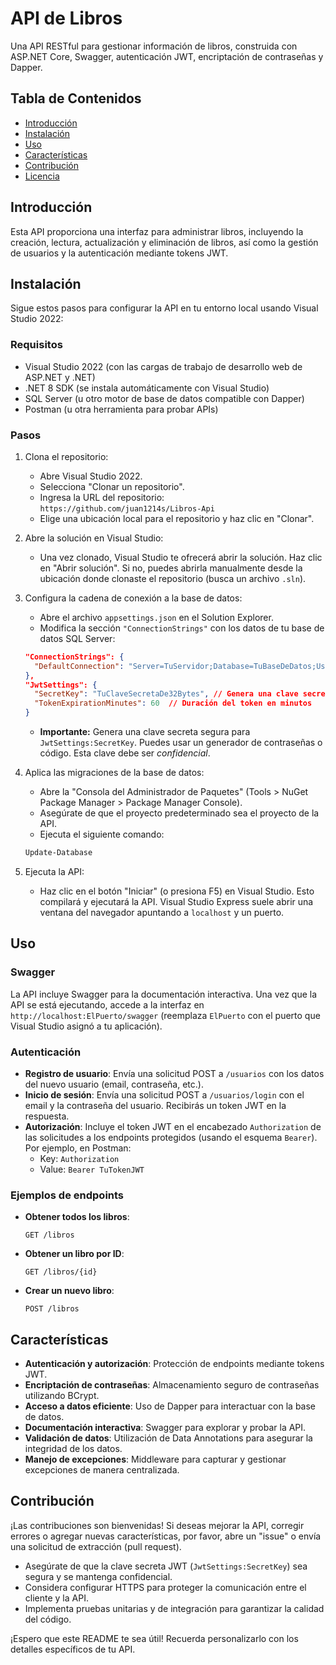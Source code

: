 # API de Libros

Una API RESTful para gestionar información de libros, construida con ASP.NET Core, Swagger, autenticación JWT, encriptación de contraseñas y Dapper.

## Tabla de Contenidos

* [Introducción](#introducción)
* [Instalación](#instalación)
* [Uso](#uso)
* [Características](#características)
* [Contribución](#contribución)
* [Licencia](#licencia)

## Introducción

Esta API proporciona una interfaz para administrar libros, incluyendo la creación, lectura, actualización y eliminación de libros, así como la gestión de usuarios y la autenticación mediante tokens JWT.

## Instalación

Sigue estos pasos para configurar la API en tu entorno local usando Visual Studio 2022:

### Requisitos

*   Visual Studio 2022 (con las cargas de trabajo de desarrollo web de ASP.NET y .NET)
*   .NET 8 SDK (se instala automáticamente con Visual Studio)
*   SQL Server (u otro motor de base de datos compatible con Dapper)
*   Postman (u otra herramienta para probar APIs)

### Pasos

1.  Clona el repositorio:
    *   Abre Visual Studio 2022.
    *   Selecciona "Clonar un repositorio".
    *   Ingresa la URL del repositorio: `https://github.com/juan1214s/Libros-Api`
    *   Elige una ubicación local para el repositorio y haz clic en "Clonar".

2.  Abre la solución en Visual Studio:
    *   Una vez clonado, Visual Studio te ofrecerá abrir la solución.  Haz clic en "Abrir solución".  Si no, puedes abrirla manualmente desde la ubicación donde clonaste el repositorio (busca un archivo `.sln`).

3.  Configura la cadena de conexión a la base de datos:
    *   Abre el archivo `appsettings.json` en el Solution Explorer.
    *   Modifica la sección `"ConnectionStrings"` con los datos de tu base de datos SQL Server:
    ```json
    "ConnectionStrings": {
      "DefaultConnection": "Server=TuServidor;Database=TuBaseDeDatos;User Id=TuUsuario;Password=TuContraseña;"
    },
    "JwtSettings": {
      "SecretKey": "TuClaveSecretaDe32Bytes", // Genera una clave secreta segura (al menos 32 bytes)
      "TokenExpirationMinutes": 60  // Duración del token en minutos
    }
    ```
    *   **Importante:** Genera una clave secreta segura para `JwtSettings:SecretKey`.  Puedes usar un generador de contraseñas o código.  Esta clave debe ser *confidencial*.

4.  Aplica las migraciones de la base de datos:
    *   Abre la "Consola del Administrador de Paquetes" (Tools > NuGet Package Manager > Package Manager Console).
    *   Asegúrate de que el proyecto predeterminado sea el proyecto de la API.
    *   Ejecuta el siguiente comando:
    ```powershell
    Update-Database
    ```

5.  Ejecuta la API:
    *   Haz clic en el botón "Iniciar" (o presiona F5) en Visual Studio.  Esto compilará y ejecutará la API.  Visual Studio Express suele abrir una ventana del navegador apuntando a `localhost` y un puerto.

## Uso

### Swagger

La API incluye Swagger para la documentación interactiva.  Una vez que la API se está ejecutando, accede a la interfaz en `http://localhost:ElPuerto/swagger` (reemplaza `ElPuerto` con el puerto que Visual Studio asignó a tu aplicación).

### Autenticación

*   **Registro de usuario**: Envía una solicitud POST a `/usuarios` con los datos del nuevo usuario (email, contraseña, etc.).
*   **Inicio de sesión**: Envía una solicitud POST a `/usuarios/login` con el email y la contraseña del usuario. Recibirás un token JWT en la respuesta.
*   **Autorización**: Incluye el token JWT en el encabezado `Authorization` de las solicitudes a los endpoints protegidos (usando el esquema `Bearer`).  Por ejemplo, en Postman:
    *   Key: `Authorization`
    *   Value: `Bearer TuTokenJWT`

### Ejemplos de endpoints

*   **Obtener todos los libros**:
    ```
    GET /libros
    ```
*   **Obtener un libro por ID**:
    ```
    GET /libros/{id}
    ```
*   **Crear un nuevo libro**:
    ```
    POST /libros
    ```

## Características

*   **Autenticación y autorización**: Protección de endpoints mediante tokens JWT.
*   **Encriptación de contraseñas**: Almacenamiento seguro de contraseñas utilizando BCrypt.
*   **Acceso a datos eficiente**: Uso de Dapper para interactuar con la base de datos.
*   **Documentación interactiva**: Swagger para explorar y probar la API.
*   **Validación de datos**: Utilización de Data Annotations para asegurar la integridad de los datos.
*   **Manejo de excepciones**: Middleware para capturar y gestionar excepciones de manera centralizada.

## Contribución

¡Las contribuciones son bienvenidas! Si deseas mejorar la API, corregir errores o agregar nuevas características, por favor, abre un "issue" o envía una solicitud de extracción (pull request).


*   Asegúrate de que la clave secreta JWT (`JwtSettings:SecretKey`) sea segura y se mantenga confidencial.
*   Considera configurar HTTPS para proteger la comunicación entre el cliente y la API.
*   Implementa pruebas unitarias y de integración para garantizar la calidad del código.

¡Espero que este README te sea útil! Recuerda personalizarlo con los detalles específicos de tu API.
